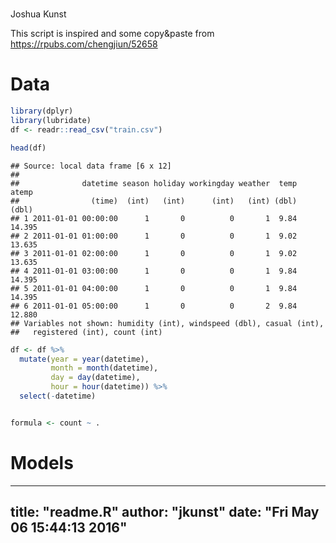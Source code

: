 # 
Joshua Kunst  



This script is inspired and some copy&paste from https://rpubs.com/chengjiun/52658

# Data


```r
library(dplyr)
library(lubridate)
df <- readr::read_csv("train.csv")

head(df)
```

```
## Source: local data frame [6 x 12]
## 
##              datetime season holiday workingday weather  temp  atemp
##                (time)  (int)   (int)      (int)   (int) (dbl)  (dbl)
## 1 2011-01-01 00:00:00      1       0          0       1  9.84 14.395
## 2 2011-01-01 01:00:00      1       0          0       1  9.02 13.635
## 3 2011-01-01 02:00:00      1       0          0       1  9.02 13.635
## 4 2011-01-01 03:00:00      1       0          0       1  9.84 14.395
## 5 2011-01-01 04:00:00      1       0          0       1  9.84 14.395
## 6 2011-01-01 05:00:00      1       0          0       2  9.84 12.880
## Variables not shown: humidity (int), windspeed (dbl), casual (int),
##   registered (int), count (int)
```

```r
df <- df %>% 
  mutate(year = year(datetime),
         month = month(datetime),
         day = day(datetime),
         hour = hour(datetime)) %>% 
  select(-datetime)


formula <- count ~ .
```


# Models

---
title: "readme.R"
author: "jkunst"
date: "Fri May 06 15:44:13 2016"
---
